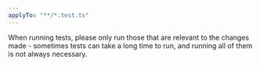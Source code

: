 ```yaml
---
applyTo: "**/*.test.ts"
---
```


When running tests, please only run those that are relevant to the changes made - sometimes tests can take a long time to run, and running all of them is not always necessary.
